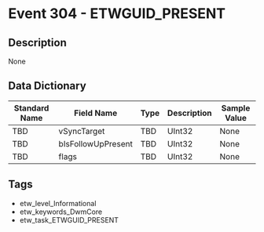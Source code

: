 # Event 304 - ETWGUID_PRESENT

## Description
None

## Data Dictionary
|Standard Name|Field Name|Type|Description|Sample Value|
|---|---|---|---|---|
|TBD|vSyncTarget|TBD|UInt32|None|None|
|TBD|bIsFollowUpPresent|TBD|UInt32|None|None|
|TBD|flags|TBD|UInt32|None|None|

## Tags
* etw_level_Informational
* etw_keywords_DwmCore
* etw_task_ETWGUID_PRESENT